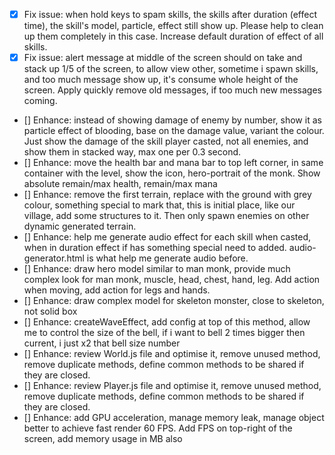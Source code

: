 - [x] Fix issue: when hold keys to spam skills, the skills after duration (effect time), the skill's model, particle, effect still show up. Please help to clean up them completely in this case. Increase default duration of effect of all skills.
- [x] Fix issue: alert message at middle of the screen should on take and stack up 1/5 of the screen, to allow view other, sometime i spawn skills, and too much message show up, it's consume whole height of the screen. Apply quickly remove old messages, if too much new messages coming.
- [] Enhance: instead of showing damage of enemy by number, show it as particle effect of blooding, base on the damage value, variant the colour. Just show the damage of the skill player casted, not all enemies, and show them in stacked way, max one per 0.3 second.
- [] Enhance: move the health bar and mana bar to top left corner, in same container with the level, show the icon, hero-portrait of the monk. Show absolute remain/max health, remain/max mana
- [] Enhance: remove the first terrain, replace with the ground with grey colour, something special to mark that, this is initial place, like our village, add some structures to it. Then only spawn enemies on other dynamic generated terrain.
- [] Enhance: help me generate audio effect for each skill when casted, when in duration effect if has something special need to added. audio-generator.html is what help me generate audio before.
- [] Enhance: draw hero model similar to man monk, provide much complex look for man monk, muscle, head, chest, hand, leg. Add action when moving, add action for legs and hands.
- [] Enhance: draw complex model for skeleton monster, close to skeleton, not solid box
- [] Enhance: createWaveEffect, add config at top of this method, allow me to control the size of the bell, if i want to bell 2 times bigger then current, i just x2 that bell size number
- [] Enhance: review World.js file and optimise it, remove unused method, remove duplicate methods, define common methods to be shared if they are closed.
- [] Enhance: review Player.js file and optimise it, remove unused method, remove duplicate methods, define common methods to be shared if they are closed.
- [] Enhance: add GPU acceleration, manage memory leak, manage object better to achieve fast render 60 FPS. Add FPS on top-right of the screen, add memory usage in MB also